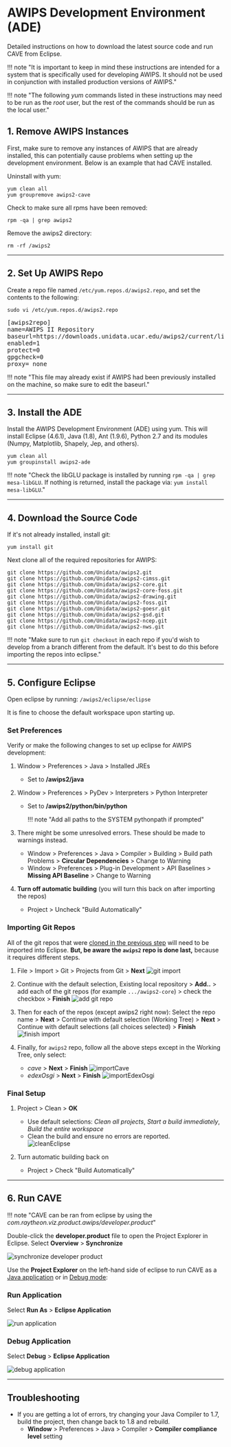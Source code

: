 # AWIPS Development Environment (ADE)

Detailed instructions on how to download the latest source code and run CAVE from Eclipse.

!!! note  "It is important to keep in mind these instructions are intended for a system that is specifically used for developing AWIPS.  It should not be used in conjunction with installed production versions of AWIPS."

!!! note "The following *yum* commands listed in these instructions may need to be run as the *root* user, but the rest of the commands should be run as the local user."

## 1. Remove AWIPS Instances

First, make sure to remove any instances of AWIPS that are already installed, this can potentially cause problems when setting up the development environment.  Below is an example that had CAVE installed.

Uninstall with yum:

    yum clean all
    yum groupremove awips2-cave
          
Check to make sure all rpms have been removed:
      
    rpm -qa | grep awips2
            
Remove the awips2 directory:
          
    rm -rf /awips2
        
---        

## 2. Set Up AWIPS Repo

Create a repo file named `/etc/yum.repos.d/awips2.repo`, and set the contents to the following:

    sudo vi /etc/yum.repos.d/awips2.repo

<pre>
[awips2repo]
name=AWIPS II Repository
baseurl=https://downloads.unidata.ucar.edu/awips2/current/linux/rpms/<b>el7-dev/</b>
enabled=1
protect=0
gpgcheck=0
proxy=_none_
</pre>

!!! note "This file may already exist if AWIPS had been previously installed on the machine, so make sure to edit the baseurl."
        
---

## 3. Install the ADE

Install the AWIPS Development Environment (ADE) using yum.  This will install Eclipse (4.6.1), Java (1.8), Ant (1.9.6), Python 2.7 and its modules (Numpy, Matplotlib, Shapely, Jep, and others). 

    yum clean all
    yum groupinstall awips2-ade

!!! note "Check the libGLU package is installed by running `rpm -qa | grep mesa-libGLU`.  If nothing is returned, install the package via: `yum install mesa-libGLU`."

---

## 4. Download the Source Code

If it's not already installed, install git:
    
    yum install git
    
Next clone all of the required repositories for AWIPS:
    
    git clone https://github.com/Unidata/awips2.git
    git clone https://github.com/Unidata/awips2-cimss.git
    git clone https://github.com/Unidata/awips2-core.git
    git clone https://github.com/Unidata/awips2-core-foss.git
    git clone https://github.com/Unidata/awips2-drawing.git
    git clone https://github.com/Unidata/awips2-foss.git
    git clone https://github.com/Unidata/awips2-goesr.git
    git clone https://github.com/Unidata/awips2-gsd.git
    git clone https://github.com/Unidata/awips2-ncep.git
    git clone https://github.com/Unidata/awips2-nws.git
    
!!! note "Make sure to run `git checkout` in each repo if you'd wish to develop from a branch different from the default.  It's best to do this before importing the repos into eclipse."

---

## 5. Configure Eclipse

Open eclipse by running: `/awips2/eclipse/eclipse`

It is fine to choose the default workspace upon starting up.

### Set Preferences

Verify or make the following changes to set up eclipse for AWIPS development:

1. Window > Preferences > Java > Installed JREs
    
     * Set to **/awips2/java**

1. Window > Preferences > PyDev > Interpreters > Python Interpreter

      * Set to **/awips2/python/bin/python**
    
        !!! note "Add all paths to the SYSTEM pythonpath if prompted"
    
1. There might be some unresolved errors.  These should be made to warnings instead.

      * Window > Preferences > Java > Compiler > Building > Build path Problems > **Circular Dependencies** > Change to Warning
      * Window > Preferences > Plug-in Development > API Baselines > **Missing API Baseline** > Change to Warning
    
1. **Turn off automatic building** (you will turn this back on after importing the repos)
    
      * Project > Uncheck "Build Automatically"

### Importing Git Repos

All of the git repos that were [cloned in the previous step](#4-download-the-source-code) will need to be imported into Eclipse.  **But, be aware the `awips2` repo is done last,** because it requires different steps.

1. File > Import > Git > Projects from Git > **Next**
  ![git import](../images/gitImport1.png)
  
1. Continue with the default selection, Existing local repository > **Add..** > add each of the git repos (for example `.../awips2-core`) > check the checkbox > **Finish**
  ![add git repo](../images/gitImport2.png)
  
1. Then for each of the repos (except awips2 right now):
Select the repo name > **Next** > Continue with default selection (Working Tree) > **Next** > Continue with default selections (all choices selected) > **Finish**
  ![finish import](../images/gitImport3.png)
  
1. Finally, for `awips2` repo, follow all the above steps except in the Working Tree, only select:
    * *cave* > **Next** > **Finish**
      ![importCave](../images/gitImportCave.png)
    * *edexOsgi* > **Next** > **Finish**
      ![importEdexOsgi](../images/gitImportEdexOsgi.png)

### Final Setup

1. Project > Clean > **OK**
     * Use default selections: *Clean all projects*, *Start a build immediately*, *Build the entire workspace*
     * Clean the build and ensure no errors are reported.  
      ![cleanEclipse](../images/cleanEclipse.png)
    
1. Turn automatic building back on
      * Project > Check "Build Automatically"
    
---

## 6. Run CAVE
    
!!! note "CAVE can be ran from eclipse by using the *com.raytheon.viz.product.awips/developer.product*"

Double-click the **developer.product** file to open the Project Explorer in Eclipse.  Select **Overview** > **Synchronize**

![synchronize developer product](../images/synchronizeDeveloperProduct.png)

Use the **Project Explorer** on the left-hand side of eclipse to run CAVE as a [Java application](#run-application) or in [Debug mode](#debug-application):

### Run Application

Select **Run As** > **Eclipse Application**

![run application](../images/runApplication.png)

### Debug Application

Select **Debug** > **Eclipse Application**
 
![debug application](../images/debugApplication.png)

---

## Troubleshooting

* If you are getting a lot of errors, try changing your Java Compiler to 1.7, build the project, then change back to 1.8 and rebuild.
    * **Window** > Preferences > Java > Compiler > **Compiler compliance level** setting
